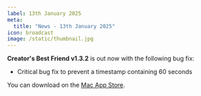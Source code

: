 ```yaml
---
label: 13th January 2025
meta:
  title: "News - 13th January 2025"
icon: broadcast
image: /static/thumbnail.jpg
---
```


**Creator's Best Friend v1.3.2** is out now with the following bug fix:

- Critical bug fix to prevent a timestamp containing 60 seconds

You can download on the [Mac App Store](https://apps.apple.com/app/creators-best-friend/id1524172135).